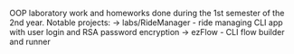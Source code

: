 OOP laboratory work and homeworks done during the 1st semester of the 2nd year.
Notable projects: -> labs/RideManager - ride managing CLI app with user login and RSA password encryption
                  -> ezFlow - CLI flow builder and runner
